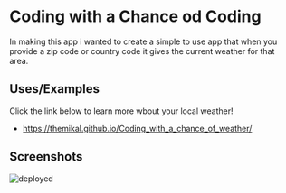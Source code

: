 # Coding with a Chance od Coding

In making this app i wanted to create a simple to use app that when you provide a zip code or country code it gives the current weather for that area.

## Uses/Examples
Click the link below to learn more wbout your local weather!

- https://themikal.github.io/Coding_with_a_chance_of_weather/


## Screenshots

![deployed](https://github.com/TheMikal/Coding_with_a_chance_of_weather/assets/131578548/69a4ce29-4047-4781-b8d5-c90bc51cc5bc)
